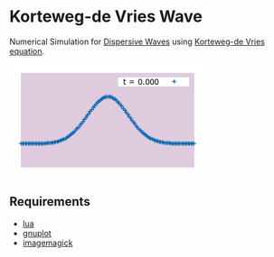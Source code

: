 Korteweg-de Vries Wave
======================

Numerical Simulation for [Dispersive Waves](https://en.wikipedia.org/wiki/Dispersion_(water_waves)) using [Korteweg-de Vries equation](https://en.wikipedia.org/wiki/Korteweg–de_Vries_equation).

![KDV Wave](https://github.com/akafael/KDV/raw/master/sim/vani1.gif)

## Requirements

 * [lua](https://www.lua.org/about.html)
 * [gnuplot](http://www.gnuplot.info)
 * [imagemagick](https://imagemagick.org)


